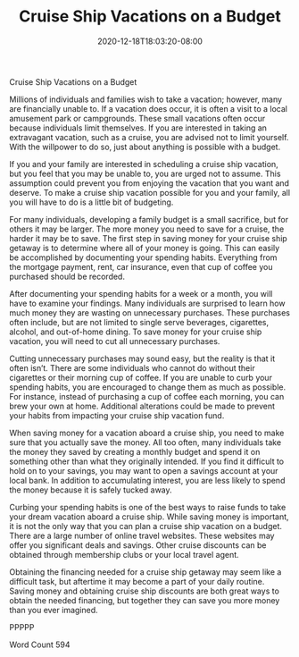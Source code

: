 ﻿---
title: "Cruise Ship Vacations on a Budget"
date: 2020-12-18T18:03:20-08:00
description: "Cruise Ships Tips for Web Success"
featured_image: "/images/Cruise Ships.jpg"
tags: ["Cruise Ships"]
---

Cruise Ship Vacations on a Budget

Millions of individuals and families wish to take a vacation; however, many are financially unable to.  If a vacation does occur, it is often a visit to a local amusement park or campgrounds.  These small vacations often occur because individuals limit themselves.  If you are interested in taking an extravagant vacation, such as a cruise, you are advised not to limit yourself.  With the willpower to do so, just about anything is possible with a budget.

If you and your family are interested in scheduling a cruise ship vacation, but you feel that you may be unable to, you are urged not to assume. This assumption could prevent you from enjoying the vacation that you want and deserve.  To make a cruise ship vacation possible for you and your family, all you will have to do is a little bit of budgeting.

For many individuals, developing a family budget is a small sacrifice, but for others it may be larger. The more money you need to save for a cruise, the harder it may be to save.  The first step in saving money for your cruise ship getaway is to determine where all of your money is going.  This can easily be accomplished by documenting your spending habits. Everything from the mortgage payment, rent, car insurance, even that cup of coffee you purchased should be recorded.

After documenting your spending habits for a week or a month, you will have to examine your findings.  Many individuals are surprised to learn how much money they are wasting on unnecessary purchases. These purchases often include, but are not limited to single serve beverages, cigarettes, alcohol, and out-of-home dining.  To save money for your cruise ship vacation, you will need to cut all unnecessary purchases.  

Cutting unnecessary purchases may sound easy, but the reality is that it often isn’t. There are some individuals who cannot do without their cigarettes or their morning cup of coffee. If you are unable to curb your spending habits, you are encouraged to change them as much as possible.  For instance, instead of purchasing a cup of coffee each morning, you can brew your own at home. Additional alterations could be made to prevent your habits from impacting your cruise ship vacation fund.  

When saving money for a vacation aboard a cruise ship, you need to make sure that you actually save the money. All too often, many individuals take the money they saved by creating a monthly budget and spend it on something other than what they originally intended.  If you find it difficult to hold on to your savings, you may want to open a savings account at your local bank.  In addition to accumulating interest, you are less likely to spend the money because it is safely tucked away.

Curbing your spending habits is one of the best ways to raise funds to take your dream vacation aboard a cruise ship.  While saving money is important, it is not the only way that you can plan a cruise ship vacation on a budget.  There are a large number of online travel websites.  These websites may offer you significant deals and savings. Other cruise discounts can be obtained through membership clubs or your local travel agent.  

Obtaining the financing needed for a cruise ship getaway may seem like a difficult task, but aftertime it may become a part of your daily routine.  Saving money and obtaining cruise ship discounts are both great ways to obtain the needed financing, but together they can save you more money than you ever imagined.

PPPPP

Word Count 594


